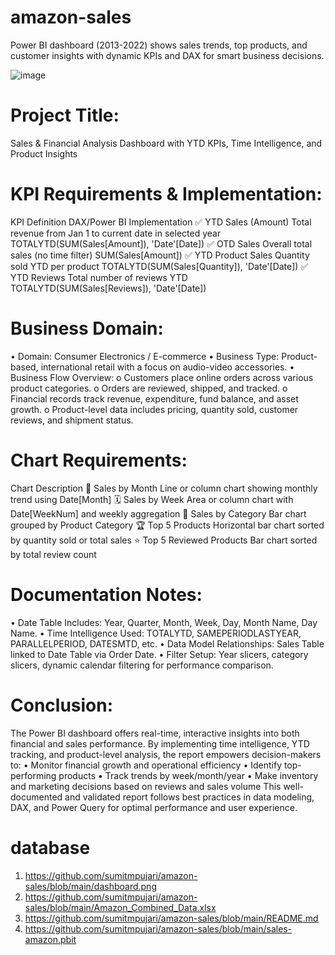 # amazon-sales
Power BI dashboard (2013-2022) shows sales trends, top products, and customer insights with dynamic KPIs and DAX for smart business decisions.

![image](https://github.com/user-attachments/assets/aac95f7e-4dfd-4438-a2c3-31218073e8ea)

# Project Title:
Sales & Financial Analysis Dashboard with YTD KPIs, Time Intelligence, and Product Insights

# KPI Requirements & Implementation:
KPI	Definition	DAX/Power BI Implementation
✅ YTD Sales (Amount)	Total revenue from Jan 1 to current date in selected year	TOTALYTD(SUM(Sales[Amount]), 'Date'[Date])
✅ OTD Sales	Overall total sales (no time filter)	SUM(Sales[Amount])
✅ YTD Product Sales	Quantity sold YTD per product	TOTALYTD(SUM(Sales[Quantity]), 'Date'[Date])
✅ YTD Reviews	Total number of reviews YTD	TOTALYTD(SUM(Sales[Reviews]), 'Date'[Date])

# Business Domain:
•	Domain: Consumer Electronics / E-commerce
•	Business Type: Product-based, international retail with a focus on audio-video accessories.
•	Business Flow Overview:
o	Customers place online orders across various product categories.
o	Orders are reviewed, shipped, and tracked.
o	Financial records track revenue, expenditure, fund balance, and asset growth.
o	Product-level data includes pricing, quantity sold, customer reviews, and shipment status.

# Chart Requirements:
Chart	Description
📅 Sales by Month	Line or column chart showing monthly trend using Date[Month]
🗓️ Sales by Week	Area or column chart with Date[WeekNum] and weekly aggregation
📂 Sales by Category	Bar chart grouped by Product Category
🏆 Top 5 Products	Horizontal bar chart sorted by quantity sold or total sales
⭐ Top 5 Reviewed Products	Bar chart sorted by total review count


# Documentation Notes:
•	Date Table Includes: Year, Quarter, Month, Week, Day, Month Name, Day Name.
•	Time Intelligence Used: TOTALYTD, SAMEPERIODLASTYEAR, PARALLELPERIOD, DATESMTD, etc.
•	Data Model Relationships: Sales Table linked to Date Table via Order Date.
•	Filter Setup: Year slicers, category slicers, dynamic calendar filtering for performance comparison.

# Conclusion:
The Power BI dashboard offers real-time, interactive insights into both financial and sales performance. By implementing time intelligence, YTD tracking, and product-level analysis, the report empowers decision-makers to:
•	Monitor financial growth and operational efficiency
•	Identify top-performing products
•	Track trends by week/month/year
•	Make inventory and marketing decisions based on reviews and sales volume
This well-documented and validated report follows best practices in data modeling, DAX, and Power Query for optimal performance and user experience.

# database
1. https://github.com/sumitmpujari/amazon-sales/blob/main/dashboard.png
2. https://github.com/sumitmpujari/amazon-sales/blob/main/Amazon_Combined_Data.xlsx
3. https://github.com/sumitmpujari/amazon-sales/blob/main/README.md
4. https://github.com/sumitmpujari/amazon-sales/blob/main/sales-amazon.pbit

